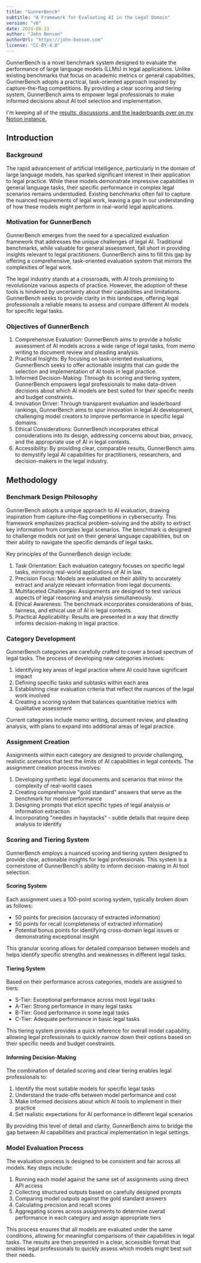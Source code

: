 ```yaml
---
title: "GunnerBench"
subtitle: "A Framework for Evaluating AI in the Legal Domain"
version: "v0"
date: 2024-08-31
author: "John Benson"
authorUrl: "https://john-benson.com"
license: "CC-BY-4.0"
---
```


GunnerBench is a novel benchmark system designed to evaluate the performance of large language models (LLMs) in legal applications. Unlike existing benchmarks that focus on academic metrics or general capabilities, GunnerBench adopts a practical, task-oriented approach inspired by capture-the-flag competitions.  By providing a clear scoring and tiering system, GunnerBench aims to empower legal professionals to make informed decisions about AI tool selection and implementation.

I'm keeping all of the [results, discussions, and the leaderboards over on my Notion instance.](https://field-fall-b93.notion.site/GunnerBench-3e0fe64fb8714eb383b03f620f9dd6e6) 

## Introduction

### Background

The rapid advancement of artificial intelligence, particularly in the domain of large language models, has sparked significant interest in their application to legal practice. While these models demonstrate impressive capabilities in general language tasks, their specific performance in complex legal scenarios remains understudied. Existing benchmarks often fail to capture the nuanced requirements of legal work, leaving a gap in our understanding of how these models might perform in real-world legal applications.

### Motivation for GunnerBench

GunnerBench emerges from the need for a specialized evaluation framework that addresses the unique challenges of legal AI. Traditional benchmarks, while valuable for general assessment, fall short in providing insights relevant to legal practitioners. GunnerBench aims to fill this gap by offering a comprehensive, task-oriented evaluation system that mirrors the complexities of legal work.

The legal industry stands at a crossroads, with AI tools promising to revolutionize various aspects of practice. However, the adoption of these tools is hindered by uncertainty about their capabilities and limitations. GunnerBench seeks to provide clarity in this landscape, offering legal professionals a reliable means to assess and compare different AI models for specific legal tasks.

### Objectives of GunnerBench

1. Comprehensive Evaluation: GunnerBench aims to provide a holistic assessment of AI models across a wide range of legal tasks, from memo writing to document review and pleading analysis.
2. Practical Insights: By focusing on task-oriented evaluations, GunnerBench seeks to offer actionable insights that can guide the selection and implementation of AI tools in legal practice.
3. Informed Decision-Making: Through its scoring and tiering system, GunnerBench empowers legal professionals to make data-driven decisions about which AI models are best suited for their specific needs and budget constraints.
4. Innovation Driver: Through transparent evaluation and leaderboard rankings, GunnerBench aims to spur innovation in legal AI development, challenging model creators to improve performance in specific legal domains.
5. Ethical Considerations: GunnerBench incorporates ethical considerations into its design, addressing concerns about bias, privacy, and the appropriate use of AI in legal contexts.
6. Accessibility: By providing clear, comparable results, GunnerBench aims to demystify legal AI capabilities for practitioners, researchers, and decision-makers in the legal industry.

## Methodology

### Benchmark Design Philosophy

GunnerBench adopts a unique approach to AI evaluation, drawing inspiration from capture-the-flag competitions in cybersecurity. This framework emphasizes practical problem-solving and the ability to extract key information from complex legal scenarios. The benchmark is designed to challenge models not just on their general language capabilities, but on their ability to navigate the specific demands of legal tasks.

Key principles of the GunnerBench design include:

1. Task Orientation: Each evaluation category focuses on specific legal tasks, mirroring real-world applications of AI in law.
2. Precision Focus: Models are evaluated on their ability to accurately extract and analyze relevant information from legal documents.
3. Multifaceted Challenges: Assignments are designed to test various aspects of legal reasoning and analysis simultaneously.
4. Ethical Awareness: The benchmark incorporates considerations of bias, fairness, and ethical use of AI in legal contexts.
5. Practical Applicability: Results are presented in a way that directly informs decision-making in legal practice.

### Category Development

GunnerBench categories are carefully crafted to cover a broad spectrum of legal tasks. The process of developing new categories involves:

1. Identifying key areas of legal practice where AI could have significant impact
2. Defining specific tasks and subtasks within each area
3. Establishing clear evaluation criteria that reflect the nuances of the legal work involved
4. Creating a scoring system that balances quantitative metrics with qualitative assessment

Current categories include memo writing, document review, and pleading analysis, with plans to expand into additional areas of legal practice.

### Assignment Creation

Assignments within each category are designed to provide challenging, realistic scenarios that test the limits of AI capabilities in legal contexts. The assignment creation process involves:

1. Developing synthetic legal documents and scenarios that mirror the complexity of real-world cases
2. Creating comprehensive "gold standard" answers that serve as the benchmark for model performance
3. Designing prompts that elicit specific types of legal analysis or information extraction
4. Incorporating "needles in haystacks" - subtle details that require deep analysis to identify

### Scoring and Tiering System

GunnerBench employs a nuanced scoring and tiering system designed to provide clear, actionable insights for legal professionals. This system is a cornerstone of GunnerBench's ability to inform decision-making in AI tool selection.

#### Scoring System

Each assignment uses a 100-point scoring system, typically broken down as follows:

- 50 points for precision (accuracy of extracted information)
- 50 points for recall (completeness of extracted information)
- Potential bonus points for identifying cross-domain legal issues or demonstrating exceptional insight

This granular scoring allows for detailed comparison between models and helps identify specific strengths and weaknesses in different legal tasks.

#### Tiering System

Based on their performance across categories, models are assigned to tiers:

- S-Tier: Exceptional performance across most legal tasks
- A-Tier: Strong performance in many legal tasks
- B-Tier: Good performance in some legal tasks
- C-Tier: Adequate performance in basic legal tasks

This tiering system provides a quick reference for overall model capability, allowing legal professionals to quickly narrow down their options based on their specific needs and budget constraints.

#### Informing Decision-Making

The combination of detailed scoring and clear tiering enables legal professionals to:

1. Identify the most suitable models for specific legal tasks
2. Understand the trade-offs between model performance and cost
3. Make informed decisions about which AI tools to implement in their practice
4. Set realistic expectations for AI performance in different legal scenarios

By providing this level of detail and clarity, GunnerBench aims to bridge the gap between AI capabilities and practical implementation in legal settings.

### Model Evaluation Process

The evaluation process is designed to be consistent and fair across all models. Key steps include:

1. Running each model against the same set of assignments using direct API access
2. Collecting structured outputs based on carefully designed prompts
3. Comparing model outputs against the gold standard answers
4. Calculating precision and recall scores
5. Aggregating scores across assignments to determine overall performance in each category and assign appropriate tiers

This process ensures that all models are evaluated under the same conditions, allowing for meaningful comparisons of their capabilities in legal tasks. The results are then presented in a clear, accessible format that enables legal professionals to quickly assess which models might best suit their needs.
